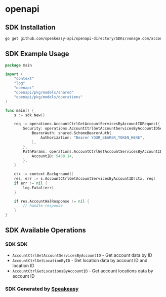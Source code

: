 # openapi

<!-- Start SDK Installation -->
## SDK Installation

```bash
go get github.com/speakeasy-api/openapi-directory/SDKs/vonage.com/account/1.11.8/go
```
<!-- End SDK Installation -->

## SDK Example Usage
<!-- Start SDK Example Usage -->
```go
package main

import (
    "context"
    "log"
    "openapi"
    "openapi/pkg/models/shared"
    "openapi/pkg/models/operations"
)

func main() {
    s := sdk.New()

    req := operations.AccountCtrlGetAccountServicesByAccountIDRequest{
        Security: operations.AccountCtrlGetAccountServicesByAccountIDSecurity{
            BearerAuth: shared.SchemeBearerAuth{
                Authorization: "Bearer YOUR_BEARER_TOKEN_HERE",
            },
        },
        PathParams: operations.AccountCtrlGetAccountServicesByAccountIDPathParams{
            AccountID: 5488.14,
        },
    }

    ctx := context.Background()
    res, err := s.AccountCtrlGetAccountServicesByAccountID(ctx, req)
    if err != nil {
        log.Fatal(err)
    }

    if res.AccountHalResponse != nil {
        // handle response
    }
}
```
<!-- End SDK Example Usage -->

<!-- Start SDK Available Operations -->
## SDK Available Operations

### SDK SDK

* `AccountCtrlGetAccountServicesByAccountID` - Get account data by ID
* `AccountCtrlGetLocationByID` - Get location data by account ID and location ID
* `AccountCtrlGetLocationsByAccountID` - Get account locations data by account ID
<!-- End SDK Available Operations -->

### SDK Generated by [Speakeasy](https://docs.speakeasyapi.dev/docs/using-speakeasy/client-sdks)
